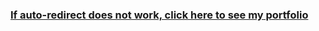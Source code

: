 ### [If auto-redirect does not work, click here to see my portfolio](http://ronnofar2.wixsite.com/portfolio)
